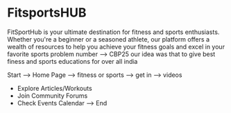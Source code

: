 # FitsportsHUB
FitSportHub is your ultimate destination for fitness and sports enthusiasts. Whether you're a beginner or a seasoned athlete, our platform offers a wealth of resources to help you achieve your fitness goals and excel in your favorite sports
problem number --> CBP25
our idea was that to give best finess and sports educations for over all india 

Start --> Home Page --> fitness or sports --> get in --> videos
- Explore Articles/Workouts
- Join Community Forums
- Check Events Calendar
--> End

